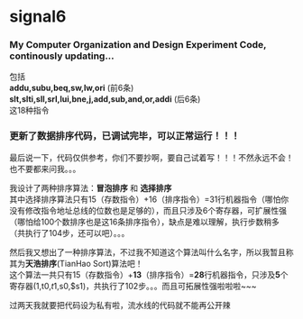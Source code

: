 # signal6  
### My Computer Organization and Design Experiment Code, continously updating...  

包括  
**addu,subu,beq,sw,lw,ori**  (前6条)  
**slt,slti,sll,srl,lui,bne,j,add,sub,and,or,addi**  (后6条)  
这18种指令  

### 更新了数据排序代码，已调试完毕，可以正常运行！！！  
最后说一下，代码仅供参考，你们不要抄啊，要自己试着写！！！不然永远不会！ 
也不要都来问我。。。   

我设计了两种排序算法：**冒泡排序** 和 **选择排序**   
其中选择排序算法只有15（存数指令）+16（排序指令）=31行机器指令（哪怕你没有修改指令地址总线的位数也是足够的），而且只涉及6个寄存器，可扩展性强（哪怕给100个数排序也是这16条排序指令），缺点是难以理解，执行步数稍多（共执行了104步，还可以吧）。。。  

然后我又想出了一种排序算法，不过我不知道这个算法叫什么名字，所以我暂且称其为**天浩排序**(TianHao Sort)算法吧！  
这个算法一共只有15（存数指令）+**13**（排序指令）=**28**行机器指令，只涉及**5**个寄存器($1,$t0,$t1,$s0,$s1)，共执行了102步。。。而且可拓展性强啦啦啦~~~  

过两天我就要把代码设为私有啦，流水线的代码就不能再公开辣  
